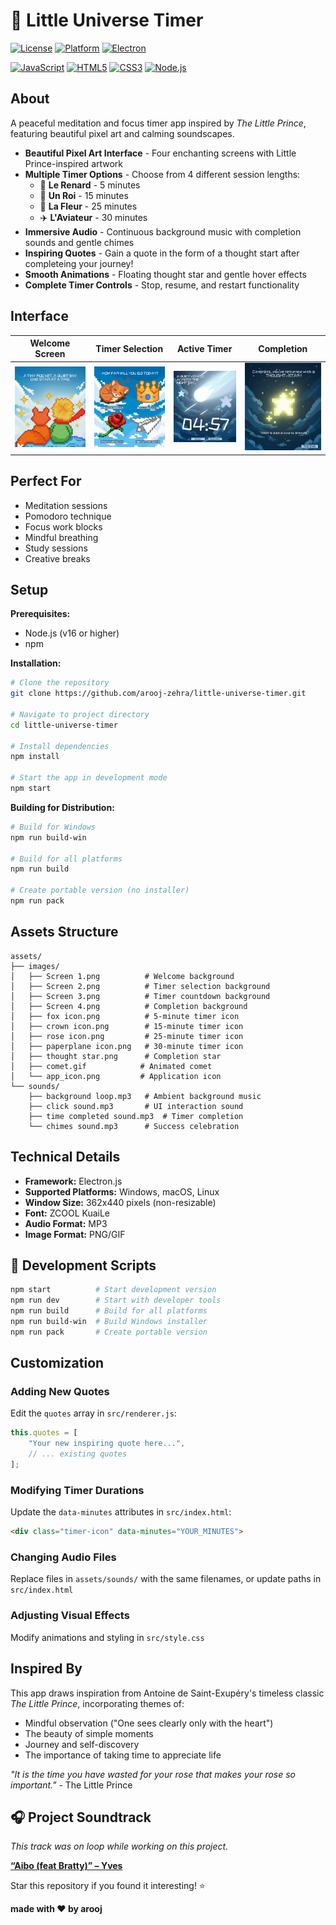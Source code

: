 # 🌟 Little Universe Timer

[![License](https://img.shields.io/badge/license-ISC-blue?style=flat-square)](LICENSE)
[![Platform](https://img.shields.io/badge/platform-Windows%20%7C%20macOS%20%7C%20Linux-lightgrey?style=flat-square)](https://github.com/arooj-zehra/little-universe-timer)
[![Electron](https://img.shields.io/badge/Electron-37.2.6-47848F?style=flat-square&logo=electron)](https://electronjs.org/)

[![JavaScript](https://img.shields.io/badge/JavaScript-F7DF1E?style=flat-square&logo=javascript&logoColor=black)](https://developer.mozilla.org/en-US/docs/Web/JavaScript)
[![HTML5](https://img.shields.io/badge/HTML5-E34F26?style=flat-square&logo=html5&logoColor=white)](https://developer.mozilla.org/en-US/docs/Web/HTML)
[![CSS3](https://img.shields.io/badge/CSS3-1572B6?style=flat-square&logo=css3&logoColor=white)](https://developer.mozilla.org/en-US/docs/Web/CSS)
[![Node.js](https://img.shields.io/badge/Node.js-43853D?style=flat-square&logo=node.js&logoColor=white)](https://nodejs.org/)

## About 
A peaceful meditation and focus timer app inspired by *The Little Prince*, featuring beautiful pixel art and calming soundscapes.

- **Beautiful Pixel Art Interface** - Four enchanting screens with Little Prince-inspired artwork
- **Multiple Timer Options** - Choose from 4 different session lengths:
  - 🦊 **Le Renard** - 5 minutes
  - 👑 **Un Roi** - 15 minutes  
  - 🌹 **La Fleur** - 25 minutes
  - ✈️ **L'Aviateur** - 30 minutes
- **Immersive Audio** - Continuous background music with completion sounds and gentle chimes
- **Inspiring Quotes** - Gain a quote in the form of a thought start after completeing your journey!
- **Smooth Animations** - Floating thought star and gentle hover effects
- **Complete Timer Controls** - Stop, resume, and restart functionality

## Interface

| Welcome Screen | Timer Selection | Active Timer | Completion |
|---|---|---|---|
| <img src="assets/screenshots/home.png" width="200"/> | <img src="assets/screenshots/selection.png" width="200"/> | <img src="assets/screenshots/timer.png" width="200"/> | <img src="assets/screenshots/completion.png" width="200"/> |
 

## Perfect For

- Meditation sessions
- Pomodoro technique
- Focus work blocks  
- Mindful breathing
- Study sessions
- Creative breaks

## Setup

**Prerequisites:**
- Node.js (v16 or higher)
- npm

**Installation:**
```bash
# Clone the repository
git clone https://github.com/arooj-zehra/little-universe-timer.git

# Navigate to project directory
cd little-universe-timer

# Install dependencies
npm install

# Start the app in development mode
npm start
```

**Building for Distribution:**
```bash
# Build for Windows
npm run build-win

# Build for all platforms
npm run build

# Create portable version (no installer)
npm run pack
```

## Assets Structure

```
assets/
├── images/
│   ├── Screen 1.png          # Welcome background
│   ├── Screen 2.png          # Timer selection background
│   ├── Screen 3.png          # Timer countdown background
│   ├── Screen 4.png          # Completion background
│   ├── fox icon.png          # 5-minute timer icon
│   ├── crown icon.png        # 15-minute timer icon
│   ├── rose icon.png         # 25-minute timer icon
│   ├── paperplane icon.png   # 30-minute timer icon
│   ├── thought star.png      # Completion star
│   ├── comet.gif            # Animated comet
│   └── app_icon.png         # Application icon
└── sounds/
    ├── background loop.mp3   # Ambient background music
    ├── click sound.mp3       # UI interaction sound
    ├── time completed sound.mp3  # Timer completion
    └── chimes sound.mp3      # Success celebration
```

## Technical Details

- **Framework:** Electron.js
- **Supported Platforms:** Windows, macOS, Linux
- **Window Size:** 362x440 pixels (non-resizable)
- **Font:** ZCOOL KuaiLe
- **Audio Format:** MP3
- **Image Format:** PNG/GIF

## 🔧 Development Scripts

```bash
npm start          # Start development version
npm run dev        # Start with developer tools
npm run build      # Build for all platforms
npm run build-win  # Build Windows installer
npm run pack       # Create portable version
```

## Customization

### Adding New Quotes
Edit the `quotes` array in `src/renderer.js`:
```javascript
this.quotes = [
    "Your new inspiring quote here...",
    // ... existing quotes
];
```

### Modifying Timer Durations  
Update the `data-minutes` attributes in `src/index.html`:
```html
<div class="timer-icon" data-minutes="YOUR_MINUTES">
```

### Changing Audio Files
Replace files in `assets/sounds/` with the same filenames, or update paths in `src/index.html`

### Adjusting Visual Effects
Modify animations and styling in `src/style.css`

## Inspired By

This app draws inspiration from Antoine de Saint-Exupéry's timeless classic *The Little Prince*, incorporating themes of:
- Mindful observation ("One sees clearly only with the heart")
- The beauty of simple moments
- Journey and self-discovery
- The importance of taking time to appreciate life

*"It is the time you have wasted for your rose that makes your rose so important."* - The Little Prince

## 🎧 Project Soundtrack
*This track was on loop while working on this project.*

**[“Aibo (feat Bratty)” – Yves](https://open.spotify.com/track/0hvGU0lbDt8SWfEx797LuJ?si=3fde2136083f473d)**

Star this repository if you found it interesting! ⭐

**made with ❤️ by arooj**
